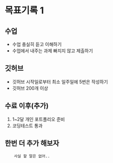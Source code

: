 # 목표기록 1

## 수업

* 수업 충실히 듣고 이해하기
* 수업에서 내주는 과제 빠지지 않고 제출하기

## 깃허브
* 깃허브 시작일로부터 최소 일주일에 5번은 작성하기
* 깃허브 200개 이상

## 수료 이후(추가)
1. 1~2달 개인 포트폴리오 준비
2. 코딩테스트 통과

## 한번 더 추가 해보자
        사실 할 말은 없어..